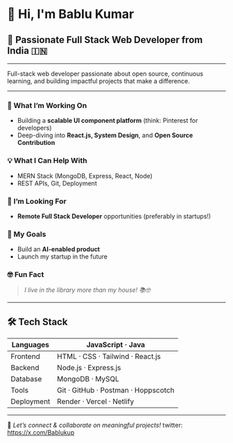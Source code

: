 # 👋 Hi, I'm Bablu Kumar

## 🚀 Passionate Full Stack Web Developer from India 🇮🇳

---
Full-stack web developer passionate about open source, continuous learning, and building impactful projects that make a difference.

---

### 🔭 What I’m Working On
- Building a **scalable UI component platform** (think: Pinterest for developers)
- Deep-diving into **React.js, System Design**, and **Open Source Contribution**

### 💡 What I Can Help With
- MERN Stack (MongoDB, Express, React, Node)
- REST APIs, Git, Deployment

### 👀 I’m Looking For
- **Remote Full Stack Developer** opportunities (preferably in startups!)

### 🎯 My Goals
- Build an **AI-enabled product**
- Launch my startup in the future

### 🤓 Fun Fact
> _I live in the library more than my house! 📚🤓_

---

## 🛠️ Tech Stack

| Languages   | JavaScript · Java |
| ----------- | ----------------- |
| Frontend    | HTML · CSS · Tailwind · React.js |
| Backend     | Node.js · Express.js |
| Database    | MongoDB · MySQL |
| Tools       | Git · GitHub · Postman · Hoppscotch |
| Deployment  | Render · Vercel · Netlify |

---

🔗 _Let’s connect & collaborate on meaningful projects!_
twitter: https://x.com/Bablukup
